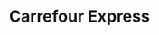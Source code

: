 ---
title: "Carrefour Express"
url: /cartagena/carrefour-express-calle-juan-fernandez/
shop: Lebensmittel
---